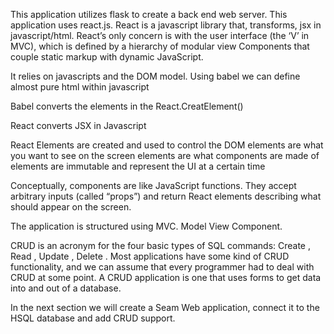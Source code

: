 This application utilizes flask to create a back end web  server.
This application uses react.js.
React is a javascript library that, transforms,
jsx in javascript/html.
React’s only concern is with the user interface (the ‘V’ in MVC), 
which is defined by a hierarchy of modular view Components that couple 
static markup with dynamic JavaScript. 

It relies on javascripts and the DOM model.
Using babel we can define almost pure html within javascript

Babel converts the elements in the React.CreatElement()

React converts JSX in Javascript

React Elements are created and used to control the DOM
elements are what you want to see on the screen
elements are what components are made of 
elements are immutable and represent the UI at a certain time

Conceptually, components are like JavaScript functions. 
They accept arbitrary inputs (called “props”) and return React elements 
describing what should appear on the screen.

The application is structured using MVC.
Model View Component. 


CRUD is an acronym for the four basic types of SQL commands: Create , Read , Update , Delete . Most applications have some kind of CRUD functionality, and we can assume that every programmer had to deal with CRUD at some point. A CRUD application is one that uses forms to get data into and out of a database.

In the next section we will create a Seam Web application, connect it to the HSQL database and add CRUD support.